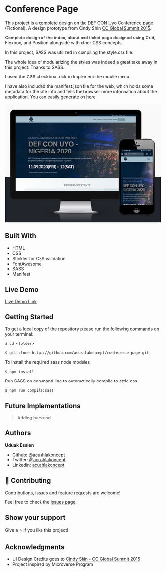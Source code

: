 # Conference Page

This project is a complete design on the DEF CON Uyo Conference page (Fictional). A design prototype from Cindy Shin [CC Global Summit 2015](https://www.behance.net/gallery/29845175/CC-Global-Summit-2015).

Complete design of the index, about and ticket page designed using Grid, Flexbox, and Position alongside with other CSS concepts.

In this project, SASS was utilized in compiling the style.css file.

The whole idea of modularizing the styles was indeed a great take away in this project. Thanks to SASS.

I used the CSS checkbox trick to implement the mobile menu.

I have also included the manifest.json file for the web, which holds some metadata for the site info and tells the browser more information about the application. You can easily generate on [here](https://tomitm.github.io/appmanifest/)

![screenshot](./imgs/screenshot.jpg)

## Built With

- HTML
- CSS
- Stickler for CSS validation
- FontAwesome
- SASS
- Manifest

## Live Demo

[Live Demo Link](#)

## Getting Started

To get a local copy of the repository please run the following commands on your terminal:

```
$ cd <folder>
```

```
$ git clone https://github.com/acushlakoncept/conference-page.git
```

To install the required sass node modules

```
$ npm install

```

Run SASS on command line to automatically compile to style.css

```
$ npm run compile:sass

```

## Future Implementations

> Adding backend

## Authors

**Uduak Essien**

- Github: [@acushlakoncept](https://github.com/acushlakoncept/)
- Twitter: [@acushlakoncept](https://twitter.com/acushlakoncept)
- Linkedin: [acushlakoncept](https://www.linkedin.com/in/acushlakoncept/)

## 🤝 Contributing

Contributions, issues and feature requests are welcome!

Feel free to check the [issues page](https://github.com/acushlakoncept/conference-page/issues).

## Show your support

Give a ⭐️ if you like this project!

## Acknowledgments

- UI Design Credits goes to [Cindy Shin - CC Global Summit 2015](https://www.behance.net/gallery/29845175/CC-Global-Summit-2015)
- Project inspired by Microverse Program
